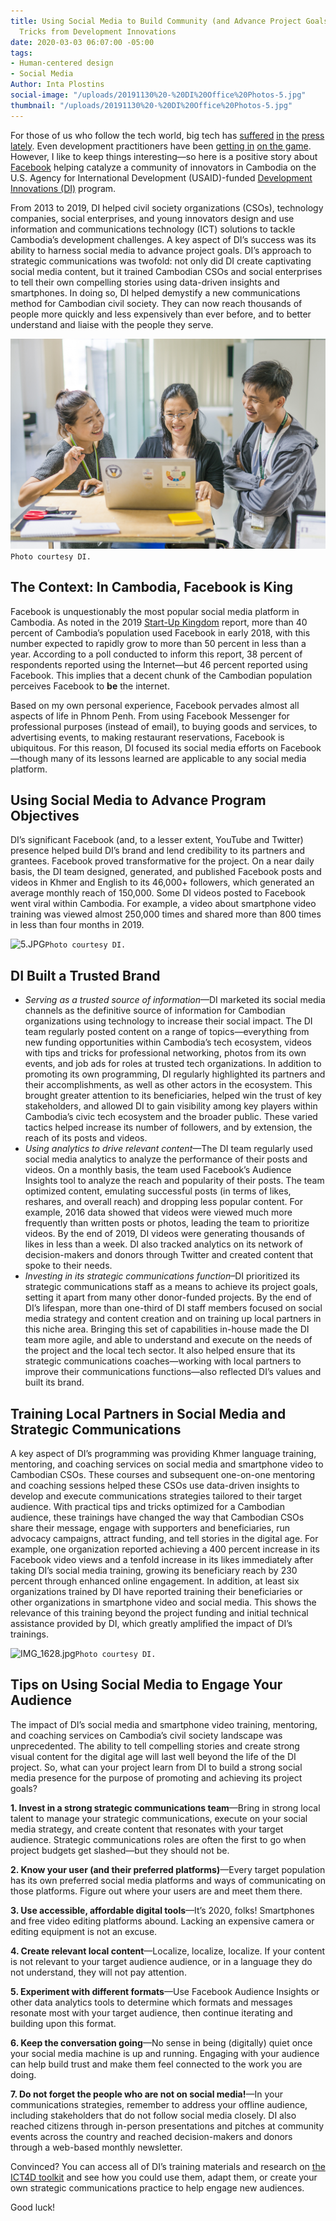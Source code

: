 ```yaml
---
title: Using Social Media to Build Community (and Advance Project Goals)—Tips and
  Tricks from Development Innovations
date: 2020-03-03 06:07:00 -05:00
tags:
- Human-centered design
- Social Media
Author: Inta Plostins
social-image: "/uploads/20191130%20-%20DI%20Office%20Photos-5.jpg"
thumbnail: "/uploads/20191130%20-%20DI%20Office%20Photos-5.jpg"
---
```


For those of us who follow the tech world, big tech has [suffered](https://nymag.com/intelligencer/2020/02/what-its-like-to-own-an-amazon-ring-doorbell-camera.html) [in](https://www.theverge.com/2020/2/6/21126970/apple-iphone-independent-repair-contract-search-audit) [the](https://www.ft.com/content/6ec3f6a6-4d56-11ea-95a0-43d18ec715f5) [press](https://www.marketwatch.com/story/heres-why-facebook-agreed-to-pay-550-million-privacy-settlement-to-illinois-2020-02-09) [lately](https://www.inc.com/jason-aten/microsoft-accidentally-exposed-250-million-customer-support-records-online-heres-what-you-should-know.html). Even development practitioners have been [getting in](https://www.ictworks.org/facebook-digital-development/#.Xkq6_ihKg2y) [on the game](https://www.devex.com/news/what-the-facebook-scandal-means-for-data-for-good-92425). However, I like to keep things interesting—so here is a positive story about [Facebook](https://www.facebook.com/) helping catalyze a community of innovators in Cambodia on the U.S. Agency for International Development (USAID)-funded [Development Innovations (DI)](https://www.development-innovations.org/) program.

<!--more-->

From 2013 to 2019, DI helped civil society organizations (CSOs), technology companies, social enterprises, and young innovators design and use information and communications technology (ICT) solutions to tackle Cambodia’s development challenges. A key aspect of DI’s success was its ability to harness social media to advance project goals. DI’s approach to strategic communications was twofold: not only did DI create captivating social media content, but it trained Cambodian CSOs and social enterprises to tell their own compelling stories using data-driven insights and smartphones. In doing so, DI helped demystify a new communications method for Cambodian civil society. They can now reach thousands of people more quickly and less expensively than ever before, and to better understand and liaise with the people they serve.

![20191130 - DI Office Photos-5.jpg](/uploads/20191130%20-%20DI%20Office%20Photos-5.jpg)`Photo courtesy DI.`

## The Context: In Cambodia, Facebook is King

Facebook is unquestionably the most popular social media platform in Cambodia. As noted in the 2019 [Start-Up Kingdom](https://www.raintreecambodia.com/research) report, more than 40 percent of Cambodia’s population used Facebook in early 2018, with this number expected to rapidly grow to more than 50 percent in less than a year. According to a poll conducted to inform this report, 38 percent of respondents reported using the Internet—but 46 percent reported using Facebook. This implies that a decent chunk of the Cambodian population perceives Facebook to **be** the internet. 

Based on my own personal experience, Facebook pervades almost all aspects of life in Phnom Penh. From using Facebook Messenger for professional purposes (instead of email), to buying goods and services, to advertising events, to making restaurant reservations, Facebook is ubiquitous. For this reason, DI focused its social media efforts on Facebook—though many of its lessons learned are applicable to any social media platform.

## Using Social Media to Advance Program Objectives

DI’s significant Facebook (and, to a lesser extent, YouTube and Twitter) presence helped build DI’s brand and lend credibility to its partners and grantees. Facebook proved transformative for the project. On a near daily basis, the DI team designed, generated, and published Facebook posts and videos in Khmer and English to its 46,000+ followers, which generated an average monthly reach of 150,000. Some DI videos posted to Facebook went viral within Cambodia. For example, a video about smartphone video training was viewed almost 250,000 times and shared more than 800 times in less than four months in 2019.

![5.JPG](/uploads/5.JPG)`Photo courtesy DI.`

## DI Built a Trusted Brand

* *Serving as a trusted source of information*—DI marketed its social media channels as the definitive source of information for Cambodian organizations using technology to increase their social impact. The DI team regularly posted content on a range of topics—everything from new funding opportunities within Cambodia’s tech ecosystem, videos with tips and tricks for professional networking, photos from its own events, and job ads for roles at trusted tech organizations. In addition to promoting its own programming, DI regularly highlighted its partners and their accomplishments, as well as other actors in the ecosystem. This brought greater attention to its beneficiaries, helped win the trust of key stakeholders, and allowed DI to gain visibility among key players within Cambodia’s civic tech ecosystem and the broader public. These varied tactics helped increase its number of followers, and by extension, the reach of its posts and videos.
* *Using analytics to drive relevant content*—The DI team regularly used social media analytics to analyze the performance of their posts and videos. On a monthly basis, the team used Facebook’s Audience Insights tool to analyze the reach and popularity of their posts. The team optimized content, emulating successful posts (in terms of likes, reshares, and overall reach) and dropping less popular content. For example, 2016 data showed that videos were viewed much more frequently than written posts or photos, leading the team to prioritize videos. By the end of 2019, DI videos were generating thousands of likes in less than a week. DI also tracked analytics on its network of decision-makers and donors through Twitter and created content that spoke to their needs.
* *Investing in its strategic communications function*–DI prioritized its strategic communications staff as a means to achieve its project goals, setting it apart from many other donor-funded projects. By the end of DI’s lifespan, more than one-third of DI staff members focused on social media strategy and content creation and on training up local partners in this niche area. Bringing this set of capabilities in-house made the DI team more agile, and able to understand and execute on the needs of the project and the local tech sector. It also helped ensure that its strategic communications coaches—working with local partners to improve their communications functions—also reflected DI’s values and built its brand.

## Training Local Partners in Social Media and Strategic Communications

A key aspect of DI’s programming was providing Khmer language training, mentoring, and coaching services on social media and smartphone video to Cambodian CSOs. These courses and subsequent one-on-one mentoring and coaching sessions helped these CSOs use data-driven insights to develop and execute communications strategies tailored to their target audience. With practical tips and tricks optimized for a Cambodian audience, these trainings have changed the way that Cambodian CSOs share their message, engage with supporters and beneficiaries, run advocacy campaigns, attract funding, and tell stories in the digital age. For example, one organization reported achieving a 400 percent increase in its Facebook video views and a tenfold increase in its likes immediately after taking DI’s social media training, growing its beneficiary reach by 230 percent through enhanced online engagement. In addition, at least six organizations trained by DI have reported training their beneficiaries or other organizations in smartphone video and social media. This shows the relevance of this training beyond the project funding and initial technical assistance provided by DI, which greatly amplified the impact of DI’s trainings.

![IMG_1628.jpg](/uploads/IMG_1628.jpg)`Photo courtesy DI.`

## Tips on Using Social Media to Engage Your Audience

The impact of DI’s social media and smartphone video training, mentoring, and coaching services on Cambodia’s civil society landscape was unprecedented. The ability to tell compelling stories and create strong visual content for the digital age will last well beyond the life of the DI project. So, what can your project learn from DI to build a strong social media presence for the purpose of promoting and achieving its project goals?

**1. Invest in a strong strategic communications team**—Bring in strong local talent to manage your strategic communications, execute on your social media strategy, and create content that resonates with your target audience. Strategic communications roles are often the first to go when project budgets get slashed—but they should not be.

**2. Know your user (and their preferred platforms)**—Every target population has its own preferred social media platforms and ways of communicating on those platforms. Figure out where your users are and meet them there.

**3. Use accessible, affordable digital tools**—It’s 2020, folks! Smartphones and free video editing platforms abound. Lacking an expensive camera or editing equipment is not an excuse.

**4. Create relevant local content**—Localize, localize, localize. If your content is not relevant to your target audience audience, or in a language they do not understand, they will not pay attention.

**5. Experiment with different formats**—Use Facebook Audience Insights or other data analytics tools to determine which formats and messages resonate most with your target audience, then continue iterating and building upon this format.

**6. Keep the conversation going**—No sense in being (digitally) quiet once your social media machine is up and running. Engaging with your audience can help build trust and make them feel connected to the work you are doing.

**7. Do not forget the people who are not on social media!**—In your communications strategies, remember to address your offline audience, including stakeholders that do not follow social media closely. DI also reached citizens through in-person presentations and pitches at community events across the country and reached decision-makers and donors through a web-based monthly newsletter.

Convinced? You can access all of DI’s training materials and research on [the ICT4D toolkit](https://www.development-innovations.org/ict4d-toolkit/) and see how you could use them, adapt them, or create your own strategic communications practice to help engage new audiences.

Good luck!